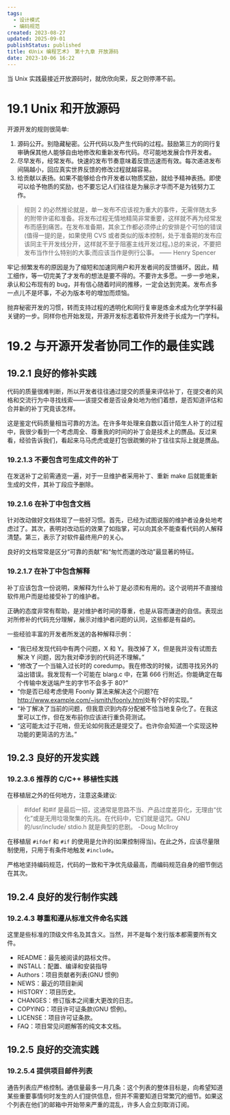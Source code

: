 ```yaml
---
tags:
  - 设计模式
  - 编码规范
created: 2023-08-27
updated: 2025-09-01
publishStatus: published
title: 《Unix 编程艺术》 第十九章 开放源码
date: 2023-10-06 16:22
---
```


当 Unix 实践最接近开放源码时，就欣欣向荣，反之则停滞不前。

# 19.1 Unix 和开放源码

开源开发的规则很简单:

1. 源码公开。别隐藏秘密。公开代码以及产生代码的过程。鼓励第三方的同行复审确保其他人能够自由地修改和重新发布代码。尽可能地发展合作开发者。
2. 尽早发布，经常发布。快速的发布节奏意味着反馈迅速而有效。每次递进发布间隔越小，回应真实世界反馈的修改过程就越容易。
3. 给贡献以表扬。如果不能够给合作开发者以物质奖励，就给予精神表扬。即使可以给予物质的奖励，也不要忘记人们往往是为展示才华而不是为钱努力工作。

> 规则 2 的必然推论就是，单一发布不应该视为重大的事件，无需伴随太多的附带许诺和准备。将发布过程无情地精简非常重要，这样就不再为经常发布而感到痛苦。在发布准备期，其余工作都必须停止的安排是个可怕的错误(值得一提的是，如果使用 CVS 或者类似的版本控制，处于准备期的发布应该同主干开发线分开，这样就不至于阻塞主线开发过程。)总的来说，不要把发布当作什么特别的大事;而应该当作是例行公事。
> —— Henry Spencer

牢记:频繁发布的原因是为了缩短和加速同用户和开发者间的反馈循环。因此，精工细作，等一切完美了才发布的想法是要不得的。不要许太多愿。一步一步地来，承认和公布现有的 bug，并有信心随着时间的推移，一定会达到完美。发布点多一点儿不是坏事，不必为版本号的增加而烦恼。

抛弃秘密开发的习惯，转而支持过程的透明化和同行复审是炼金术成为化学学科最关键的一步。同样你也开始发现，开源开发标志着软件开发终于长成为一门学科。

# 19.2 与开源开发者协同工作的最佳实践

## 19.2.1 良好的修补实践

代码的质量很难判断，所以开发者往往通过提交的质量来评估补丁，在提交者的风格和交流行为中寻找线索——该提交者是否设身处地为他们着想，是否知道评估和合并新的补丁究竟该怎样。

这是鉴定代码质量相当可靠的方法。在许多年处理来自数以百计陌生人补丁的过程中，我很少看到一个考虑周全、尊重我的时间的补丁会是技术上的赝品。反过来看，经验告诉我们，看起来马马虎虎或是打包很疏懒的补丁往往实际上就是赝品。

### 19.2.1.3 不要包含可生成文件的补丁

在发送补丁之前需通览一遍，对于一旦维护者采用补丁、重新 make 后就能重新生成的文件，其补丁段应予删除。

### 19.2.1.6 在补丁中包含文档

针对改动做好文档体现了一些好习惯。首先，已经为试图说服的维护者设身处地考虑过了。其次，表明对改动后的效果了如指掌，可以向其余不能查看代码的人解释清楚。第三，表示了对软件最终用户的关心。

良好的文档常常是区分“可靠的贡献”和“匆忙而邋的改动”最显著的特征。

### 19.2.1.7 在补丁中包含解释

补丁应该包含一份说明，来解释为什么补丁是必须和有用的。这个说明并不直接给软件用户而是给接受补丁的维护者。

正确的态度非常有帮助，是对维护者时间的尊重，也是从容而谦逊的自信。表现出对所修补的代码充分理解，展示对维护者问题的认同，这些都是有益的。

一些经验丰富的开发者所发送的各种解释示例：

-   “我已经发现代码中有两个问题，X 和 Y。我改掉了 X，但是我并没有试图去解决 Y 问题，因为我对牵涉到的代码还不理解。”
-   “修改了一个当输入过长时的 coredump。我在修改的时候，试图寻找另外的溢出错误。我发现有一个可能在 blarg.c 中，在第 666 行附近。你能确定在每个传输中发送端产生的字节不会多于 80?”
-   “你是否已经考虑使用 Foonly 算法来解决这个问题?在<http://www.example.com/~jsmith/foonly.html>处有个好的实现。”
-   “补丁解决了当前的问题，但我意识到内存分配被不恰当地复杂化了。在我这里可以工作，但在发布前你应该进行重负荷测试。
-   “这可能太过于花哨，但无论如何我还是提交了。也许你会知道一个实现这种功能的更简洁的方法。”

## 19.2.3 良好的开发实践

### 19.2.3.6 推荐的 C/C++ 移植性实践

在移植层之外的任何地方，注意这条建议:

> #ifdef 和#if 是最后一招，这通常是思路不当、产品过度差异化，无理由“优化”或是无用垃圾聚集的先兆。在代码中，它们就是诅咒。GNU 的/usr/include/ stdio.h 就是典型的悲剧。
> -Doug Mcllroy

在移植层 `#ifdef` 和 `#if` 的使用是允许的(如果控制得当)。在此之外，应该尽量限制使用，只用于有条件地触发 `#include`。

严格地坚持编码规范，代码的一致和干净优先级最高，而编码规范自身的细节倒远在其次。

## 19.2.4 良好的发行制作实践

### 19.2.4.3 尊重和遵从标准文件命名实践

这里是些标准的顶级文件名及其含义。当然，并不是每个发行版本都需要所有文件。

-   README：最先被阅读的路标文件。
-   INSTALL：配置、编译和安装指导
-   Authors：项目贡献者列表(GNU 惯例)
-   NEWS：最近的项目新闻
-   HISTORY：项目历史。
-   CHANGES：修订版本之间重大更改的日志。
-   COPYING：项目许可证条款(GNU 惯例)。
-   LICENSE：项目许可证条款。
-   FAQ：项目常见问题解答的纯文本文档。

## 19.2.5 良好的交流实践

### 19.2.5.4 提供项目邮件列表

通告列表应严格控制。通信量最多一月几条：这个列表的整体目标是，向希望知道某些重要事情何时发生的人们提供信息，但并不需要知道日常繁冗的细节。如果这个列表在他们的邮箱中开始带来严重的混乱，许多人会立刻取消订阅。


